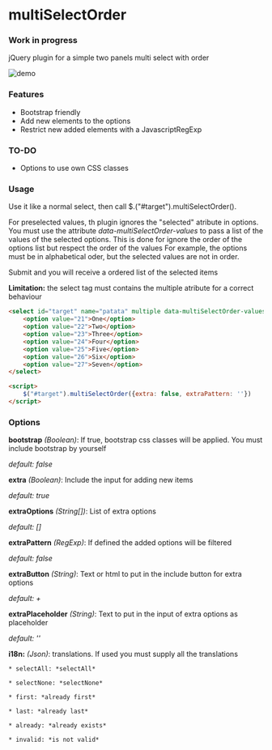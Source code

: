 multiSelectOrder
================

### Work in progress ###
jQuery plugin for a simple two panels multi select with order

![demo](https://raw.github.com/racoonman/multiSelectOrder/master/demo.png)

### Features ###
* Bootstrap friendly
* Add new elements to the options
* Restrict new added elements with a JavascriptRegExp

### TO-DO ###
* Options to use own CSS classes

### Usage ###
Use it like a normal select, then call $.("#target").multiSelectOrder().

For preselected values, th plugin ignores the "selected" atribute in options. You must use the attribute *data-multiSelectOrder-values* to pass a list of the values of the selected options. This is done for ignore the order of the options list but respect the order of the values
For example, the options must be in alphabetical oder, but the selected values are not in order.

Submit and you will receive a ordered list of the selected items

**Limitation:** the select tag must contains the multiple atribute for a correct behaviour

```HTML
<select id="target" name="patata" multiple data-multiSelectOrder-values="26,25,24">
    <option value="21">One</option>
    <option value="22">Two</option>
    <option value="23">Three</option>
    <option value="24">Four</option>
    <option value="25">Five</option>
    <option value="26">Six</option>
    <option value="27">Seven</option>
</select>

<script>
    $("#target").multiSelectOrder({extra: false, extraPattern: ''})
</script>
```

### Options ###
**bootstrap** *(Boolean)*: If true, bootstrap css classes will be applied. You must include bootstrap by yourself

*default: false*

**extra** *(Boolean)*: Include the input for adding new items

*default: true*

**extraOptions** *(String[])*: List of extra options

*default: []*

**extraPattern** *(RegExp)*: If defined the added options will be filtered

*default: false*

**extraButton** *(String)*: Text or html to put in the include button for extra options 

*default: +*

**extraPlaceholder** *(String)*: Text to put in the input of extra options as placeholder

*default: ''*

**i18n:** *(Json)*: translations. If used you must supply all the translations

    * selectAll: *selectAll*

    * selectNone: *selectNone*

    * first: *already first*

    * last: *already last*

    * already: *already exists*

    * invalid: *is not valid*
